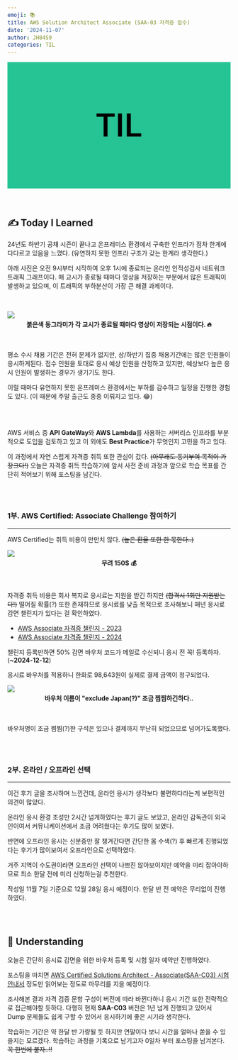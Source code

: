 ```yaml
---
emoji: 📚
title: AWS Solution Architect Associate (SAA-03 자격증 접수)
date: '2024-11-07'
author: JH8459
categories: TIL
---
```


![github-blog.png](../../../assets/common/til.jpeg)

<br>

## ✍️ **T**oday **I** **L**earned

24년도 하반기 공채 시즌이 끝나고 온프레미스 환경에서 구축한 인프라가 점차 한계에 다다르고 있음을 느꼈다. (유연하지 못한 인프라 구조가 갖는 한계라 생각한다.)

아래 사진은 오전 9시부터 시작하여 오후 1시에 종료되는 온라인 인적성검사 네트워크 트래픽 그래프이다. 매 교시가 종료될 때마다 영상을 저장하는 부분에서 많은 트래픽이 발생하고 있으며, 이 트래픽의 부하분산이 가장 큰 해결 과제이다.

<br>
<br>

<img src="https://jh8459.s3.ap-northeast-2.amazonaws.com/blog/2024-11-07-TIL/%E1%84%90%E1%85%B3%E1%84%85%E1%85%A2%E1%84%91%E1%85%B5%E1%86%A8.png"/>
<br>
<center><strong>붉은색 동그라미가 각 교시가 종료될 때마다 영상이 저장되는 시점이다. 🔥</strong></center><br><br>

평소 수시 채용 기간은 전혀 문제가 없지만, 상/하반기 집중 채용기간에는 많은 인원들이 응시하게된다. 접수 인원을 토대로 응시 예상 인원을 산정하고 있지만, 예상보다 높은 응시 인원이 발생하는 경우가 생기기도 한다.

이럴 때마다 유연하지 못한 온프레미스 환경에서는 부하를 감수하고 일정을 진행한 경험도 있다. (이 때문에 주말 출근도 종종 이뤄지고 있다. 😂)

<br>
<br>

AWS 서비스 중 <strong>API GateWay</strong>와 <strong>AWS Lambda</strong>를 사용하는 서버리스 인프라를 부분적으로 도입을 검토하고 있고 이 외에도 <strong>Best Practice</strong>가 무엇인지 고민을 하고 있다.

이 과정에서 자연 스럽게 자격증 취득 또한 관심이 갔다. <del>(아무래도 동기부여 목적이 가장크다!)</del> 오늘은 자격증 취득 학습하기에 앞서 사전 준비 과정과 앞으로 학습 목표를 간단히 적어보기 위해 포스팅을 남긴다.

<br>
<br>

### 1부. AWS Certified: Associate Challenge 참여하기

---

AWS Certified는 취득 비용이 만만치 않다. <del>(높은 환율 또한 한 몫한다..)</del>

<img src="https://jh8459.s3.ap-northeast-2.amazonaws.com/blog/2024-11-07-TIL/cost.png"/>
<br>
<center><strong>무려 150$ 💰</strong></center><br><br>

자격증 취득 비용은 회사 복지로 응시료는 지원을 받긴 하지만 <del>(합격시 1회만 지원받는다!)</del> 떨어질 확률(?) 또한 존재하므로 응시료를 낮출 목적으로 조사해보니 매년 응시료 감면 챌린지가 있다는 걸 확인하였다.

- <a href="https://pages.awscloud.com/kr-traincert-certification-challenge-associate-2023-reg.html" target="_blank">AWS Associate 자격증 챌린지 - 2023</a>
- <a href="https://pages.awscloud.com/GLOBAL-ln-GC-Traincert-Associate-Certification-Challenge-Registration-2024.html?trk=1d696fd8-8f9d-437d-a235-263e41a73c4a&sc_channel=el" target="_blank">AWS Associate 자격증 챌린지 - 2024</a>

챌린지 등록만하면 50% 감면 바우처 코드가 메일로 수신되니 응시 전 꼭! 등록하자. (<strong>~2024-12-12</strong>)

응시료 바우처를 적용하니 한화로 98,643원이 실제로 결제 금액이 청구되었다.

<img src="https://jh8459.s3.ap-northeast-2.amazonaws.com/blog/2024-11-07-TIL/bill.png"/>
<br>
<center><strong>바우처 이름이 "exclude Japan(?)" 조금 찜찜하긴하다..</strong></center><br><br>

바우처명이 조금 찜찜(?)한 구석은 있으나 결제까지 무난히 되었으므로 넘어가도록했다.

<br>
<br>

### 2부. 온라인 / 오프라인 선택

---

이건 후기 글을 조사하며 느낀건데, 온라인 응시가 생각보다 불편하다라는게 보편적인 의견이 많았다.

온라인 응시 환경 조성만 2시간 넘게하였다는 후기 글도 보았고, 온라인 감독관이 외국인이여서 커뮤니케이션에서 조금 어려웠다는 후기도 많이 보였다.

반면에 오프라인 응시는 신분증만 잘 챙겨간다면 간단한 몸 수색(?) 후 빠르게 진행되었다는 후기가 많이보여서 오프라인으로 선택하였다.

거주 지역이 수도권이라면 오프라인 선택이 나쁘진 않아보이지만 예약을 미리 잡아야하므로 최소 한달 전에 미리 신청하는걸 추천한다.

작성일 11월 7일 기준으로 12월 28일 응시 예정이다. 한달 반 전 예약은 무리없이 진행하였다.

<br>
<br>

## 🤔 Understanding

오늘은 간단히 응시료 감면을 위한 바우처 등록 및 시험 일자 예약만 진행하였다. 

포스팅을 마치면 <a href="https://d1.awsstatic.com/ko_KR/training-and-certification/docs-sa-assoc/AWS-Certified-Solutions-Architect-Associate_Exam-Guide.pdf" target="_blank">AWS Certified Solutions Architect - Associate(SAA-C03) 시험 안내서</a> 정도만 읽어보는 정도로 마무리를 지을 예정이다.

조사해본 결과 자격 검증 문항 구성이 버전에 따라 바뀐다하니 응시 기간 또한 전략적으로 접근해야할 듯하다. 다행히 현재 <strong>SAA-C03</strong> 버전은 1년 넘게 진행되고 있어서 Dump 문제들도 쉽게 구할 수 있어서 응시하기에 좋은 시기라 생각한다.

학습하는 기간은 약 한달 반 가량될 듯 하지만 연말이다 보니 시간을 얼마나 쏟을 수 있을지는 모르겠다. 학습하는 과정을 기록으로 남기고자 0일차 부터 포스팅을 남겨본다. <del>꼭 한번에 붙자..!!</del>

<br>
<br>

